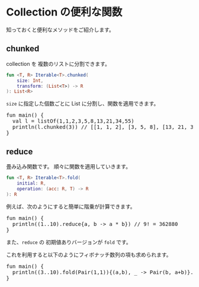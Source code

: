 # Collection の便利な関数

知っておくと便利なメソッドをご紹介します。


## chunked

collection を 複数のリストに分割できます。

```kotlin
fun <T, R> Iterable<T>.chunked(
    size: Int,
    transform: (List<T>) -> R
): List<R>
```

`size` に指定した個数ごとに List に分割し、関数を適用できます。

<pre class="kt">
fun main() {
  val l = listOf(1,1,2,3,5,8,13,21,34,55)
  println(l.chunked(3)) // [[1, 1, 2], [3, 5, 8], [13, 21, 34], [55]]
}
</pre>




## reduce

畳み込み関数です。
順々に関数を適用していきます。

```kotlin
fun <T, R> Iterable<T>.fold(
    initial: R,
    operation: (acc: R, T) -> R
): R
```

例えば、次のようにすると簡単に階乗が計算できます。
<pre class="kt">
fun main() {
  println((1..10).reduce{a, b -> a * b}) // 9! = 362880
}
</pre>

また、`reduce` の 初期値ありバージョンが `fold` です。

これを利用すると以下のようにフィボナッチ数列の項も求められます。

<pre class="kt">
fun main() {
  println((3..10).fold(Pair(1,1)){(a,b), _ -> Pair(b, a+b)}.second) // 55
}
</pre>








